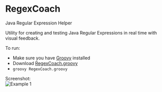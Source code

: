RegexCoach
==========

Java Regular Expression Helper

Utility for creating and testing Java Regular Expressions in real time with
visual feedback.

To run:
* Make sure you have [Groovy](http://groovy.codehaus.org/) installed
* Download [RegexCoach.groovy](RegexCoach/raw/master/RegexCoach.groovy)  
* ```groovy RegexCoach.groovy``` 

Screenshot:  
![Example 1](RegexCoach/raw/master/docs/GroovyRegexCoach.png)
